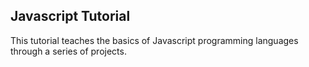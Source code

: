 <h2>Javascript Tutorial</h2>
This tutorial teaches the basics of Javascript programming languages through a series of projects.
